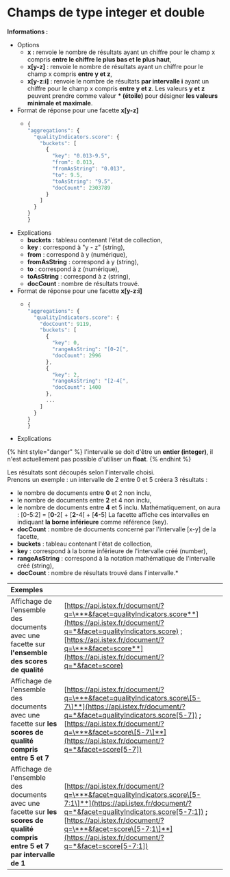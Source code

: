 # Champs de type integer et double

**Informations :**

* Options
  * **x :** renvoie le nombre de résultats ayant un chiffre pour le champ x compris **entre le chiffre le plus bas et le plus haut**,
  * **x\[y-z\]** : renvoie le nombre de résultats ayant un chiffre pour le champ x compris **entre y et z**,
  * **x\[y-z:i\]** : renvoie le nombre de résultats **par intervalle i** ayant un chiffre pour le champ x compris **entre y et z**.  Les valeurs **y et z** peuvent prendre comme valeur **\* \(étoile\)** pour désigner **les valeurs minimale et maximale**.
* Format de réponse pour une facette **x\[y-z\]**
  * ```javascript
    {
    "aggregations": {
      "qualityIndicators.score": {
        "buckets": [
          {
            "key": "0.013-9.5",
            "from": 0.013,
            "fromAsString": "0.013",
            "to": 9.5,
            "toAsString": "9.5",
            "docCount": 2303789
          }
        ]
      }
    }
    }
    ```
* Explications
  * **buckets** : tableau contenant l'état de collection,
  * **key** : correspond à "y - z" \(string\),
  * **from** : correspond à y \(numérique\),
  * **fromAsString** : correspond à y \(string\),
  * **to** : correspond à z \(numérique\),
  * **toAsString** : correspond à z \(string\),
  * **docCount** : nombre de résultats trouvé.
* Format de réponse pour une facette **x\[y-z:i\]**
  * ```javascript
    {
    "aggregations": {
      "qualityIndicators.score": {
        "docCount": 9119,
        "buckets": [
          {
            "key": 0,
            "rangeAsString": "[0-2[",
            "docCount": 2996
          },
          {
            "key": 2,
            "rangeAsString": "[2-4[",
            "docCount": 1400
          },
          ...
        ]
      }
    }
    }
    ```
* Explications

{% hint style="danger" %}
l'intervalle se doit d'être un **entier \(integer\)**, il n'est actuellement pas possible d'utiliser un **float**.
{% endhint %}

Les résultats sont découpés selon l'intervalle choisi.  
Prenons un exemple : un intervalle de 2 entre 0 et 5 créera 3 résultats :

* le nombre de documents entre **0** et 2 non inclu,  
* le nombre de documents entre **2** et 4 non inclu,  
* le nombre de documents entre **4** et 5 inclu. Mathématiquement, on aura : \[0-5:2\] = \[**0**-2\[ + \[**2**-4\[ + \[**4**-5\] La facette affiche ces intervalles en indiquant **la borne inférieure** comme référence \(key\).
* **docCount** : nombre de documents concerné par l'intervalle \[x-y\] de la facette,
* **buckets** : tableau contenant l'état de collection,
* **key** : correspond à la borne inférieure de l'intervalle créé \(number\),
* **rangeAsString** : correspond à la notation mathématique de l'intervalle créé \(string\),
* **docCount** : nombre de résultats trouvé dans l'intervalle.\*

| Exemples |  |
| :--- | :--- |
| Affichage de l'ensemble des documents avec une facette sur **l'ensemble des scores de qualité** | [https://api.istex.fr/document/?q=\***&facet=qualityIndicators.score**](https://api.istex.fr/document/?q=*&facet=qualityIndicators.score) ; [https://api.istex.fr/document/?q=\***&facet=score**](https://api.istex.fr/document/?q=*&facet=score) |
| Affichage de l'ensemble des documents avec une facette sur **les scores de qualité compris entre 5 et 7** | [https://api.istex.fr/document/?q=\***&facet=qualityIndicators.score\[5-7\]**](https://api.istex.fr/document/?q=*&facet=qualityIndicators.score[5-7]) **;** [https://api.istex.fr/document/?q=\***&facet=score\[5-7\]**](https://api.istex.fr/document/?q=*&facet=score[5-7]) |
| Affichage de l'ensemble des documents avec une facette sur **les scores de qualité compris entre 5 et 7 par intervalle de 1** | [https://api.istex.fr/document/?q=\***&facet=qualityIndicators.score\[5-7:1\]**](https://api.istex.fr/document/?q=*&facet=qualityIndicators.score[5-7:1]) **;** [https://api.istex.fr/document/?q=\***&facet=score\[5-7:1\]**](https://api.istex.fr/document/?q=*&facet=score[5-7:1]) |

